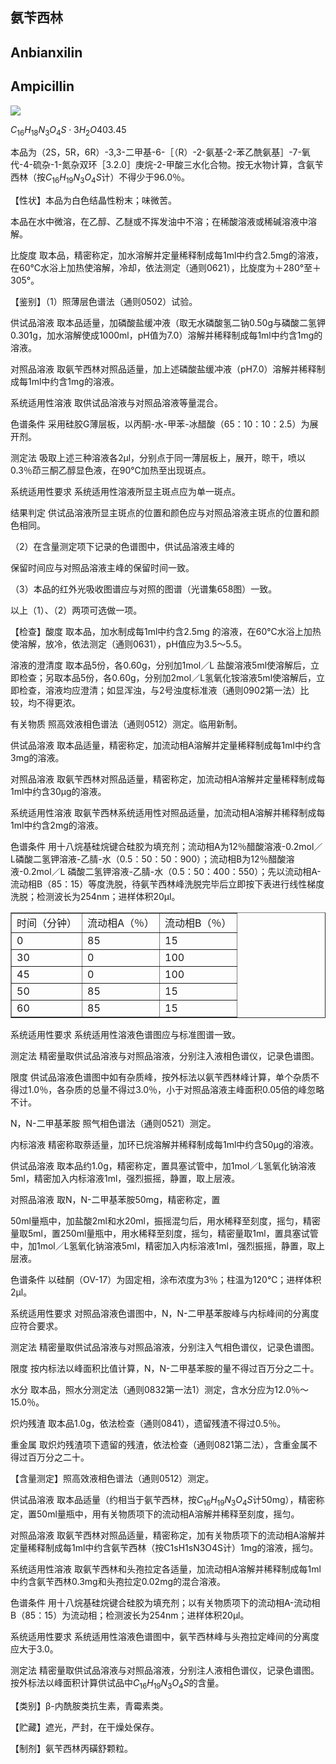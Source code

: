## 氨苄西林

## Anbianxilin

## Ampicillin

<!-- H N H _ { 2 } H H! H S CH3 O N O CH3 , 3 H _ { 2 } O H OH O  -->
![](https://web-api.textin.com/ocr_image/external/1eee6b2b91e7cf8f.jpg)

$C_{16}H_{18}N_{3}O_{4}S\cdot 3H_{2}O$403.45

本品为（2S，5R，6R）-3,3-二甲基-6-［（R）-2-氨基-2-苯乙酰氨基］-7-氧代-4-硫杂-1-氮杂双环［3.2.0］庚烷-2-甲酸三水化合物。按无水物计算，含氨苄西林（按$C_{16}H_{19}N_{3}O_{4}S$计）不得少于96.0％。

【性状】本品为白色结晶性粉末；味微苦。

本品在水中微溶，在乙醇、乙醚或不挥发油中不溶；在稀酸溶液或稀碱溶液中溶解。

比旋度 取本品，精密称定，加水溶解并定量稀释制成每1ml中约含2.5mg的溶液，在60℃水浴上加热使溶解，冷却，依法测定（通则0621），比旋度为＋280°至＋305°。

【鉴别】（1）照薄层色谱法（通则0502）试验。

供试品溶液 取本品适量，加磷酸盐缓冲液（取无水磷酸氢二钠0.50g与磷酸二氢钾0.301g，加水溶解使成1000ml，pH值为7.0）溶解并稀释制成每1ml中约含1mg的溶液。

对照品溶液 取氨苄西林对照品适量，加上述磷酸盐缓冲液（pH7.0）溶解并稀释制成每1ml中约含1mg的溶液。

系统适用性溶液 取供试品溶液与对照品溶液等量混合。

色谱条件 采用硅胶G薄层板，以丙酮-水-甲苯-冰醋酸（65：10：10：2.5）为展开剂。

测定法 吸取上述三种溶液各2μl，分别点于同一薄层板上，展开，晾干，喷以0.3％茚三酮乙醇显色液，在90℃加热至出现斑点。

系统适用性要求 系统适用性溶液所显主斑点应为单一斑点。

结果判定 供试品溶液所显主斑点的位置和颜色应与对照品溶液主斑点的位置和颜色相同。

（2）在含量测定项下记录的色谱图中，供试品溶液主峰的

保留时间应与对照品溶液主峰的保留时间一致。

（3）本品的红外光吸收图谱应与对照的图谱（光谱集658图）一致。

以上（1）、（2）两项可选做一项。

【检查】酸度 取本品，加水制成每1ml中约含2.5mg 的溶液，在60℃水浴上加热使溶解，放冷，依法测定（通则0631），pH值应为3.5～5.5。

溶液的澄清度 取本品5份，各0.60g，分别加1mol／L 盐酸溶液5ml使溶解后，立即检查；另取本品5份，各0.60g，分别加2mol／L氢氧化铵溶液5ml使溶解后，立即检查，溶液均应澄清；如显浑浊，与2号浊度标准液（通则0902第一法）比较，均不得更浓。

有关物质 照高效液相色谱法（通则0512）测定。临用新制。

供试品溶液 取本品适量，精密称定，加流动相A溶解并定量稀释制成每1ml中约含3mg的溶液。

对照品溶液 取氨苄西林对照品适量，精密称定，加流动相A溶解并定量稀释制成每1ml中约含30μg的溶液。

系统适用性溶液 取氨苄西林系统适用性对照品适量，加流动相A溶解并稀释制成每1ml中约含2mg的溶液。

色谱条件 用十八烷基硅烷键合硅胶为填充剂；流动相A为12％醋酸溶液-0.2mol／L磷酸二氢钾溶液-乙腈-水（0.5：50：50：900）；流动相B为12％醋酸溶液-0.2mol／L 磷酸二氢钾溶液-乙腈-水（0.5：50：400：550）；先以流动相A-流动相B（85：15）等度洗脱，待氨苄西林峰洗脱完毕后立即按下表进行线性梯度洗脱；检测波长为254nm；进样体积20μl。

<table border="1" ><tr>
<td colspan="1" rowspan="1">时间（分钟）</td>
<td colspan="1" rowspan="1">流动相A（％）</td>
<td colspan="1" rowspan="1">流动相B（％）</td>
</tr><tr>
<td colspan="1" rowspan="1">0 </td>
<td colspan="1" rowspan="1">85 </td>
<td colspan="1" rowspan="1">15 </td>
</tr><tr>
<td colspan="1" rowspan="1">30 </td>
<td colspan="1" rowspan="1">0 </td>
<td colspan="1" rowspan="1">100 </td>
</tr><tr>
<td colspan="1" rowspan="1">45 </td>
<td colspan="1" rowspan="1">0 </td>
<td colspan="1" rowspan="1">100 </td>
</tr><tr>
<td colspan="1" rowspan="1">50 </td>
<td colspan="1" rowspan="1">85 </td>
<td colspan="1" rowspan="1">15 </td>
</tr><tr>
<td colspan="1" rowspan="1">60 </td>
<td colspan="1" rowspan="1">85 </td>
<td colspan="1" rowspan="1">15 </td>
</tr></table>

系统适用性要求 系统适用性溶液色谱图应与标准图谱一致。

测定法 精密量取供试品溶液与对照品溶液，分别注入液相色谱仪，记录色谱图。

限度 供试品溶液色谱图中如有杂质峰，按外标法以氨苄西林峰计算，单个杂质不得过1.0％，各杂质的总量不得过3.0％，小于对照品溶液主峰面积0.05倍的峰忽略不计。

N，N-二甲基苯胺 照气相色谱法（通则0521）测定。

内标溶液 精密称取萘适量，加环已烷溶解并稀释制成每1ml中约含50μg的溶液。

供试品溶液 取本品约1.0g，精密称定，置具塞试管中，加1mol／L氢氧化钠溶液5ml，精密加入内标溶液1ml，强烈振摇，静置，取上层液。

对照品溶液 取N，N-二甲基苯胺50mg，精密称定，置

50ml量瓶中，加盐酸2ml和水20ml，振摇混匀后，用水稀释至刻度，摇匀，精密量取5ml，置250ml量瓶中，用水稀释至刻度，摇匀，精密量取1ml，置具塞试管中，加1mol／L氢氧化钠溶液5ml，精密加入内标溶液1ml，强烈振摇，静置，取上层液。

色谱条件 以硅酮（OV-17）为固定相，涂布浓度为3％；柱温为120℃；进样体积2μl。

系统适用性要求 对照品溶液色谱图中，N，N-二甲基苯胺峰与内标峰间的分离度应符合要求。

测定法 精密量取供试品溶液与对照品溶液，分别注入气相色谱仪，记录色谱图。

限度 按内标法以峰面积比值计算，N，N-二甲基苯胺的量不得过百万分之二十。

水分 取本品，照水分测定法（通则0832第一法1）测定，含水分应为12.0％～15.0％。

炽灼残渣 取本品1.0g，依法检查（通则0841），遗留残渣不得过0.5％。

重金属 取炽灼残渣项下遗留的残渣，依法检查（通则0821第二法），含重金属不得过百万分之二十。

【含量测定】照高效液相色谱法（通则0512）测定。

供试品溶液 取本品适量（约相当于氨苄西林，按$C_{16}H_{19}N_{3}O_{4}S$计50mg），精密称定，置50ml量瓶中，用有关物质项下的流动相A溶解并稀释至刻度，摇匀。

对照品溶液 取氨苄西林对照品适量，精密称定，加有关物质项下的流动相A溶解并定量稀释制成每1ml中约含氨苄西林（按C1sH1sN3O4S计）1mg的溶液，摇匀。

系统适用性溶液 取氨苄西林和头孢拉定各适量，加流动相A溶解并稀释制成每1ml中约含氨苄西林0.3mg和头孢拉定0.02mg的混合溶液。

色谱条件 用十八烷基硅烷键合硅胶为填充剂；以有关物质项下的流动相A-流动相B（85：15）为流动相；检测波长为254nm；进样体积20μl。

系统适用性要求 系统适用性溶液色谱图中，氨苄西林峰与头孢拉定峰间的分离度应大于3.0。

测定法 精密量取供试品溶液与对照品溶液，分别注人液相色谱仪，记录色谱图。按外标法以峰面积计算供试品中$C_{16}H_{19}N_{3}O_{4}S$的含量。

【类别】β-内酰胺类抗生素，青霉素类。

【贮藏】遮光，严封，在干燥处保存。

【制剂】氨苄西林丙磺舒颗粒。